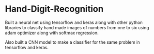 # Hand-Digit-Recognition
Built a neural net using tensorflow and keras along with other python libraries to classify hand made images of numbers from one to six using adam optimizer along with softmax regression.

Also built a CNN model to make a classifier for the same problem in tensorflow and keras.
